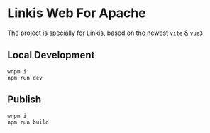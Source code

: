 # Linkis Web For Apache

The project is specially for Linkis, based on the newest `vite` & `vue3`

## Local Development

```
wnpm i
npm run dev
```

## Publish

```
wnpm i
npm run build
```